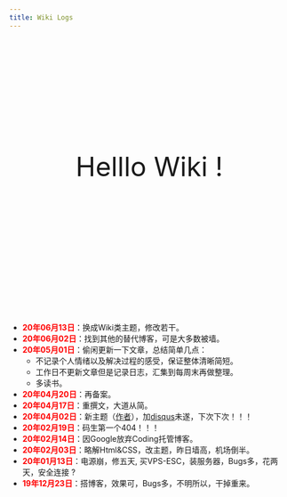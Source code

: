 ```yaml
---
title: Wiki Logs
---
```


<br><br><br><br><br><br><br><br><br><br><br>



<center><font size=8>Helllo Wiki !</font></center>

<br><br><br><br><br><br><br><br><br><br><br><br><br>

+ <font color="red">**20年06月13日**</font>：换成Wiki类主题，修改若干。
+ <font color="red">**20年06月02日**</font>：找到其他的替代博客，可是大多数被墙。
+ <font color="red">**20年05月01日**</font>：偷闲更新一下文章，总结简单几点：
  + 不记录个人情绪以及解决过程的感受，保证整体清晰简短。 
  + 工作日不更新文章但是记录日志，汇集到每周末再做整理。
  + 多读书。
+ <font color="red">**20年04月20日**</font>：再备案。
+ <font color="red">**20年04月17日**</font>：重撰文，大道从简。
+ <font color="red">**20年04月02日**</font>：新主题（[作者](https://github.com/aircloud)），加[disqus](https://lfhdfs.disqus.com/admin/install/platforms/universalcode/)未遂，下次下次！！！
+ <font color="red">**20年02月19日**</font>：码生第一个404！！！
+ <font color="red">**20年02月14日**</font>：因Google放弃Coding托管博客。
+ <font color="red">**20年02月03日**</font>：略解Html&CSS，改主题，昨日墙高，机场倒半。
+ <font color="red">**20年01月13日**</font>：电源崩，修五天,  买VPS-ESC，装服务器，Bugs多，花两天，安全连接 ? 
+ <font color="red">**19年12月23日**</font>：搭博客，效果可，Bugs多，不明所以，干掉重来。

<br><br><br>

